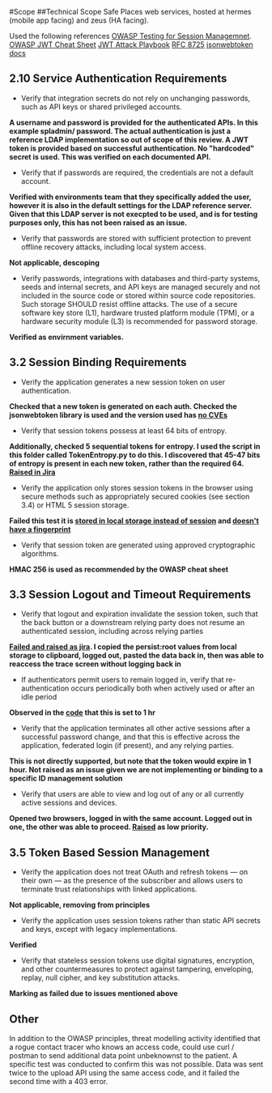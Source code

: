 #Scope
##Technical Scope
Safe Places web services, hosted at hermes (mobile app facing) and zeus (HA facing).

Used the following references
[OWASP Testing for Session Managemnet](https://www.owasp.org/index.php/Testing_for_Session_Management).
[OWASP JWT Cheat Sheet](https://cheatsheetseries.owasp.org/cheatsheets/JSON_Web_Token_for_Java_Cheat_Sheet.html)
[JWT Attack Playbook](https://github.com/ticarpi/jwt_tool/wiki)
[RFC 8725](https://datatracker.ietf.org/doc/rfc8725/?include_text=1)
[jsonwebtoken docs](https://github.com/auth0/node-jsonwebtoken)

## 2.10 Service Authentication Requirements

* Verify that integration secrets do not rely on unchanging passwords, such as API keys or shared privileged accounts.

__A username and password is provided for the authenticated APIs.  In this example spladmin/ password.  The actual authentication is just a reference LDAP implementation so out of scope of this review.  A JWT token is provided based on successful authentication.  No "hardcoded" secret is used.  This was verified on each documented API.__

* Verify that if passwords are required, the credentials are not a default account.

__Verified with environments team that they specifically added the user, however it is also in the default settings for the LDAP reference server.  Given that this LDAP server is not execpted to be used, and is for testing purposes only, this has not been raised as an issue.__

* Verify that passwords are stored with sufficient protection to prevent offline recovery attacks, including local system access.

__Not applicable, descoping__

* Verify passwords, integrations with databases and third-party systems, seeds and internal secrets, and API keys are managed securely and not included in the source code or stored within source code repositories. Such storage SHOULD resist offline attacks. The use of a secure software key store (L1), hardware trusted platform module (TPM), or a hardware security module (L3) is recommended for password storage.

__Verified as envirnment variables.__


## 3.2 Session Binding Requirements

* Verify the application generates a new session token on user authentication.

__Checked that a new token is generated on each auth.  Checked the jsonwebtoken library is used and the version used has [no CVEs](https://www.cvedetails.com/product/61276/Auth0-Jsonwebtoken.html?vendor_id=17859)__

* Verify that session tokens possess at least 64 bits of entropy.

__Additionally, checked 5 sequential tokens for entropy.  I used the script in this folder called TokenEntropy.py to do this.  I discovered that 45-47 bits of entropy is present in each new token, rather than the required 64.  [Raised in Jira](https://pathcheck.atlassian.net/browse/PLACES-321)__

* Verify the application only stores session tokens in the browser using secure methods such as appropriately secured cookies (see section 3.4) or HTML 5 session storage.

__Failed this test it is [stored in local storage instead of session](https://pathcheck.atlassian.net/browse/PLACES-323) and [doesn't have a fingerprint](https://pathcheck.atlassian.net/browse/PLACES-324)__

* Verify that session token are generated using approved cryptographic algorithms.

__HMAC 256 is used as recommended by the OWASP cheat sheet__


## 3.3 Session Logout and Timeout Requirements
* Verify that logout and expiration invalidate the session token, such that the back button or a downstream relying party does not resume an authenticated session, including across relying parties

__[Failed and raised as jira](https://pathcheck.atlassian.net/browse/PLACES-325).  I copied the persist:root values from local storage to clipboard, logged out, pasted the data back in, then was able to reaccess the trace screen without logging back in__

* If authenticators permit users to remain logged in, verify that re-authentication occurs periodically both when actively used or after an idle period

__Observed in the [code](https://github.com/Path-Check/safeplaces-backend/blob/253da374c84bf1921edc5e4bc19ce19f9d726666/app/api/auth/controller.js) that this is set to 1 hr__

* Verify that the application terminates all other active sessions after a successful password change, and that this is effective across the application, federated login (if present), and any relying parties.

__This is not directly supported, but note that the token would expire in 1 hour.  Not raised as an issue given we are not implementing or binding to a specific ID management solution__

* Verify that users are able to view and log out of any or all currently active sessions and devices.

__Opened two browsers, logged in with the same account. Logged out in one, the other was able to proceed.  [Raised](https://pathcheck.atlassian.net/browse/PLACES-326) as low priority.__


## 3.5 Token Based Session Management
* Verify the application does not treat OAuth and refresh tokens — on their own — as the presence of the subscriber and allows users to terminate trust relationships with linked applications.

__Not applicable, removing from principles__

* Verify the application uses session tokens rather than static API secrets and keys, except with legacy implementations.

__Verified__

* Verify that stateless session tokens use digital signatures, encryption, and other countermeasures to protect against tampering, enveloping, replay, null cipher, and key substitution attacks.

__Marking as failed due to issues mentioned above__


## Other
In addition to the OWASP principles, threat modelling activity identified that a rogue contact tracer who knows an access code, could use curl / postman to send additional data point unbeknownst to the patient.  A specific test was conducted to confirm this was not possible.  Data was sent twice to the upload API using the same access code, and it failed the second time with a 403 error.
